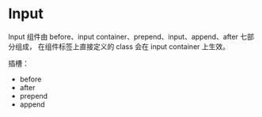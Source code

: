 # Input

Input 组件由 before、input container、prepend、input、append、after 七部分组成，
在组件标签上直接定义的 class 会在 input container 上生效。

插槽：
  - before
  - after
  - prepend
  - append
<!-- 通过 inputClass、inputStlye 控制表单的样式 -->
